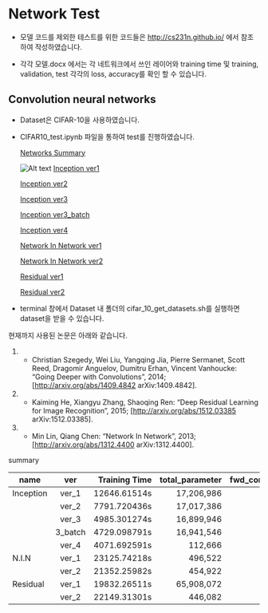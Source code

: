 # Network Test

* 모델 코드를 제외한 테스트를 위한 코드들은 http://cs231n.github.io/ 에서 참조하여 작성하였습니다.

* 각각 모델.docx 에서는 각 네트워크에서 쓰인 레이어와 training time 및 training, validation, test 각각의 loss, accuracy를 확인 할 수 있습니다.


## Convolution neural networks

* Dataset은 CIFAR-10을 사용하였습니다.

* CIFAR10_test.ipynb 파일을 통하여 test를 진행하였습니다. 
 
  [Networks Summary](https://cdn.rawgit.com/pokem1402/cs231n/63017e59/Network%20Test/html/Test%20Network%20Idea%20Performance.html) 
  
  ![Alt text](/image/inception_v1.png)
  [Inception ver1](https://cdn.rawgit.com/pokem1402/cs231n/63017e59/Network%20Test/html/Inception%20model%20v1.html)
  
  [Inception ver2](https://cdn.rawgit.com/pokem1402/cs231n/63017e59/Network%20Test/html/Inception%20model%20v2.html)
  
  [Inception ver3](https://cdn.rawgit.com/pokem1402/cs231n/63017e59/Network%20Test/html/Inception%20model%20v3.html)
  
  [Inception ver3_batch](https://cdn.rawgit.com/pokem1402/cs231n/63017e59/Network%20Test/html/Inception%20model%20v3_batch.html)
  
  [Inception ver4](https://cdn.rawgit.com/pokem1402/cs231n/63017e59/Network%20Test/html/Inception%20model%20v4.html)
  
  [Network In Network ver1](https://cdn.rawgit.com/pokem1402/cs231n/63017e59/Network%20Test/html/NIN%20v1.html)
  
  [Network In Network ver2](https://cdn.rawgit.com/pokem1402/cs231n/63017e59/Network%20Test/html/NIN%20v2.html)
  
  [Residual ver1](https://cdn.rawgit.com/pokem1402/cs231n/63017e59/Network%20Test/html/residual%20v1.html)
  
  [Residual ver2](https://cdn.rawgit.com/pokem1402/cs231n/63017e59/Network%20Test/html/residual%20v2.html)
  
* terminal 창에서 Dataset 내 폴더의 cifar_10_get_datasets.sh를 실행하면 dataset을 받을 수 있습니다.


현재까지 사용된 논문은 아래와 같습니다.

 1. * Christian Szegedy, Wei Liu, Yangqing Jia, Pierre Sermanet, Scott Reed, Dragomir Anguelov, Dumitru Erhan, Vincent Vanhoucke: “Going Deeper with Convolutions”, 2014; [http://arxiv.org/abs/1409.4842 arXiv:1409.4842].
 2. * Kaiming He, Xiangyu Zhang, Shaoqing Ren: “Deep Residual Learning for Image Recognition”, 2015; [http://arxiv.org/abs/1512.03385 arXiv:1512.03385].
 3. * Min Lin, Qiang Chen: “Network In Network”, 2013; [http://arxiv.org/abs/1312.4400 arXiv:1312.4400].

 summary
 
| name | ver| Training Time | total_parameter | fwd_complex | train_acc | vald_acc | test_acc|
|---|:---:|---:|---:|---:|---:|---:|---:|
| Inception | ver_1 |   12646.61514s|  17,206,986|      111M |  0.596 |    0.586 |  0.565 |
|           | ver_2 |   7791.720436s|  17,017,386|       75M |  0.628 |    0.579 |  0.587 |
|           | ver_3 |   4985.301274s|  16,899,946|       46M |  0.635 |    0.595 |  0.589 |
|           |3_batch|   4729.098791s|  16,941,546|       45M |  0.686 |    0.634 |  0.604 |
|           | ver_4 |   4071.692591s|     112,666|       30M |  0.684 |    0.643 |  0.641 |
|   N.I.N   | ver_1 |   23125.74218s|     496,522|      505M |  0.330 |    0.304 |  0.310 |
|           | ver_2 |   21352.25982s|     454,922|      465M |  0.585 |    0.553 |  0.574 |
| Residual  | ver_1 |   19832.26511s|  65,908,072|      467M |  0.661 |    0.593 |  0.599 |
|           | ver_2 |   22149.31301s|     446,082|      476M |  0.75  |    0.674 |  0.686 |
